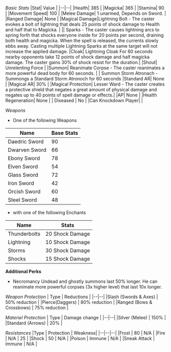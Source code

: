 
*Basic Stats*
|Stat| Value |
|--|--|
|Health| 385 |
|Magicka| 365 |
|Stamina| 90 |
|Movement Speed| 100 |
|Melee Damage| 1 unarmed, Depends on Sword. |
|Ranged Damage| None  |
|Magical Damage|Lightning Bolt - The caster evokes a bolt of lightning that deals 25 points of shock damage to Health and half that to Magicka.   |
|| Sparks - The caster causes lightning arcs to spring forth that shocks everyone inside for 20 points per second, draining both health and magicka. When the spell is released, the currents slowly ebbs away. Casting multiple Lightning Sparks at the same target will not increase the applied damage.
|Cloak| Lightning Cloak For 60 seconds nearby opponents take 12 points of shock damage and half magicka damage. The caster gains 30% of shock resist for the duration.| 
|Shout| Unrelenting Force |
|Summon| Reanimate Corpse - The caster reanimates a more powerful dead body for 60 seconds.
|      | Summon Storm Atronach - Summongs a Standard Storm Atronoch for 60 seconds
|Standard AR| None |
|Magical AR| 30% |
|Magical Protection| Lesser Ward -  The caster creates a protective shield that negates a great amount of physical damage and negates up to 40 points of spell damage or effects.|
|AP| None |
|Health Regeneration| None  |
| Diseased | No |
|Can Knockdown Player| |

*Weapons*

* One of the following Weapons

|Name|Base Stats|
|--|--|
|Daedric Sword	|90
|Dwarven Sword	|66
|Ebony Sword|	78
|Elven Sword|	54
|Glass Sword	|72
|Iron Sword	|42
|Orcish Sword|60
|Steel Sword|	48

* with one of the following Enchants

|Name| Stats|
|--|--|
|Thunderbolts| 20 Shock Damage |
|Lightning| 10 Shock Damage |
|Storms | 30 Shock Damage |
|Shocks | 15 Shock Damage  |

**Additional Perks**
* Necromancy Undead and ghostly summons last 50% longer. He can reanimate more powerful corpses (3x higher level) that last 10x longer.

 *Weapon Protection*
| Type | Reductions |
|--|--|
|Slash (Swords & Axes)      | 50% reduction |
|Pierce(Daggers)            | 80% reduction |
|Ranged (Bows & Crossbows)  | 75% reduction |

*Materiel Protection*
| Type | Damage change |
|--|--|
|Silver (Melee)      | 150% |
|Standard (Arrows)   | 20% |

 *Resistances*
|Type  | Protection | Weakness|
|--|--|--|
|Frost  | 80 | N/A  |
|Fire | N/A | 25 |
|Shock  | 50 | N/A  |
|Poison  | Immune | N/A  |
|Sneak Attack | Immune | N/A  |
